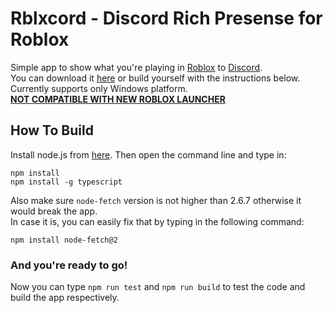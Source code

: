 # Rblxcord - Discord Rich Presense for Roblox
Simple app to show what you're playing in [Roblox](https://roblox.com/) to [Discord](https://discord.com/).  
You can download it [here](https://github.com/Ralsin/rblxcord/releases/latest) or build yourself with the instructions below.  
Currently supports only Windows platform.  
<ins>**NOT COMPATIBLE WITH NEW ROBLOX LAUNCHER**<ins/>
## How To Build
Install node.js from [here](https://nodejs.org/en/). Then open the command line and type in:
```
npm install
npm install -g typescript
```
Also make sure `node-fetch` version is not higher than 2.6.7 otherwise it would break the app.  
In case it is, you can easily fix that by typing in the following command:
```
npm install node-fetch@2
```
### And you're ready to go!
Now you can type `npm run test` and `npm run build` to test the code and build the app respectively.
